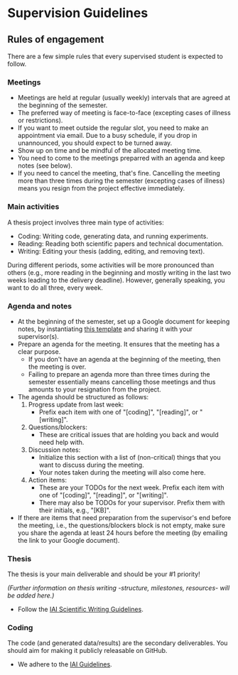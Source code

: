 # Supervision Guidelines

## Rules of engagement

There are a few simple rules that every supervised student is expected to follow.

### Meetings

  * Meetings are held at regular (usually weekly) intervals that are agreed at the beginning of the semester.
  * The preferred way of meeting is face-to-face (excepting cases of illness or restrictions).
  * If you want to meet outside the regular slot, you need to make an appointment via email. Due to a busy schedule, if you drop in unannounced, you should expect to be turned away.
  * Show up on time and be mindful of the allocated meeting time.
  * You need to come to the meetings preparred with an agenda and keep notes (see below).
  * If you need to cancel the meeting, that's fine. Cancelling the meeting more than three times during the semester (excepting cases of illness) means you resign from the project effective immediately.

### Main activities

A thesis project involves three main type of activities:

  * Coding: Writing code, generating data, and running experiments.
  * Reading: Reading both scientific papers and technical documentation.
  * Writing: Editing your thesis (adding, editing, and removing text).

During different periods, some activities will be more pronounced than others (e.g., more reading in the beginning and mostly writing in the last two weeks leading to the delivery deadline). However, generally speaking, you want to do all three, every week.

### Agenda and notes

  * At the beginning of the semester, set up a Google document for keeping notes, by instantiating [this template](https://docs.google.com/document/d/1rXrqKV7CYZxWgo4pQ6a7bW9CB78yH-Xf1vTLBJiDFUE/edit?usp=sharing) and sharing it with your supervisor(s).
  * Prepare an agenda for the meeting. It ensures that the meeting has a clear purpose.
    - If you don't have an agenda at the beginning of the meeting, then the meeting is over.
    - Failing to prepare an agenda more than three times during the semester essentially means cancelling those meetings and thus amounts to your resignation from the project.
  * The agenda should be structured as follows:
    1. Progress update from last week:
       - Prefix each item with one of "[coding]", "[reading]", or "[writing]".
    2. Questions/blockers: 
       - These are critical issues that are holding you back and would need help with.
    3. Discussion notes: 
       - Initialize this section with a list of (non-critical) things that you want to discuss during the meeting.
       - Your notes taken during the meeting will also come here.
    4. Action items:
       - These are your TODOs for the next week. Prefix each item with one of "[coding]", "[reading]", or "[writing]".
       - There may also be TODOs for your supervisor. Prefix them with their initials, e.g., "[KB]".
  * If there are items that need preparation from the supervisor's end before the meeting, i.e., the questions/blockers block is not empty, make sure you share the agenda at least 24 hours before the meeting (by emailing the link to your Google document).


### Thesis

The thesis is your main deliverable and should be your #1 priority!

*(Further information on thesis writing -structure, milestones, resources- will be added here.)*

  * Follow the [IAI Scientific Writing Guidelines](https://github.com/iai-group/guidelines/tree/main/writing).

### Coding

The code (and generated data/results) are the secondary deliverables. You should aim for making it publicly releasable on GitHub.

  * We adhere to the [IAI Guidelines](https://github.com/iai-group/guidelines).
